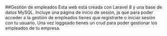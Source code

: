 ##Gestión de empleados
Esta web está creada con Laravel 8 y una base de datos MySQL. Incluye una página de inicio de sesión, ja que para poder acceder a la gestión de empleados 
tienes que registrarte o iniciar sesión con tu usuario. Una vez loggeado tienes un crud para poder gestionar los empleados de tu empresa.

